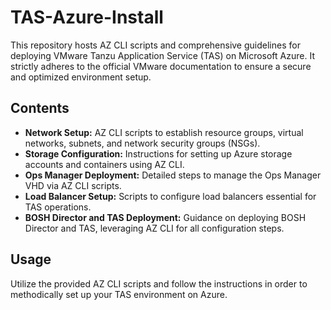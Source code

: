 # TAS-Azure-Install

This repository hosts AZ CLI scripts and comprehensive guidelines for deploying VMware Tanzu Application Service (TAS) on Microsoft Azure. It strictly adheres to the official VMware documentation to ensure a secure and optimized environment setup.

## Contents

- **Network Setup:** AZ CLI scripts to establish resource groups, virtual networks, subnets, and network security groups (NSGs).
- **Storage Configuration:** Instructions for setting up Azure storage accounts and containers using AZ CLI.
- **Ops Manager Deployment:** Detailed steps to manage the Ops Manager VHD via AZ CLI scripts.
- **Load Balancer Setup:** Scripts to configure load balancers essential for TAS operations.
- **BOSH Director and TAS Deployment:** Guidance on deploying BOSH Director and TAS, leveraging AZ CLI for all configuration steps.

## Usage

Utilize the provided AZ CLI scripts and follow the instructions in order to methodically set up your TAS environment on Azure.
